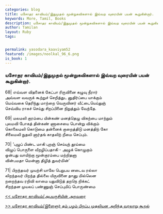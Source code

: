 ```yaml
---  
categories: blog  
title: யசோதர காவியம்/இதுமுதல் மூன்றுகவிகளால் இவ்வற வுரையின் பயன் கூறுகின்றார்.
keywords: More, Tamil, Books  
description: யசோதர காவியம்/இதுமுதல் மூன்றுகவிகளால் இவ்வற வுரையின் பயன் கூறுகின்றார்.
author: Tamilan  
layout: Ruby  
tags:     


permalink: yasodara_kaaviyam52  
featured: /images/noolkal_96_6.png  
is_book: 1
---  
```



### யசோதர காவியம்/இதுமுதல் மூன்றுகவிகளால் இவ்வற வுரையின் பயன் கூறுகின்றார்.

68| எவ்வள விதனைக் கேட்பா ரிருவினை கழுவு நீரார்  
அவ்வள வவருக் கூற்றுச் செறித்துட னுதிர்ப்பை யாக்கும்  
மெய்வகை தெரிந்து மாற்றை வெருவினர் வீட்டையெய்துஞ்  
செவ்விய ராகச் செய்து சிறப்பினை நிறுத்தும் வேந்தே.

69| மலமலி குரம்பை யின்கண் மனத்தெழு விகற்பை மாற்றும்  
புலமவி போகத் தின்கண் ணாசையை பொன்று விக்கும்  
கொலைமலி கொடுமை தன்னைக் குறைத்திடு மனத்திற் கோ  
சிலைமலி நுதலி னார்தங் காதலிற் றீமை செப்பும்.

70| ‘புழுப் பிண்ட மாகி புறஞ் செய்யுந் தூய்மை  
விழுப் பொருளை வீறழிப்பதாகி - அழுக் கொழுகும்  
ஒன்பது வாயிற்றா மூன்குரம்பை மற்றிதனா  
வின்பமதா மென்னா திழித் துவர்மின்‘

71| பிறந்தவர் முயற்சி யாலே பெறுபய னடைவ ரல்லா  
லிறந்தவர் பிறந்த தில்லை யிருவினை தானு மில்லென  
றறைந்தவ ரறிவி லாமை யதுவிடுத் தறநெ றிக்கட்  
சிறந்தன முயலப் பண்ணுஞ் செப்புமிப் பொருண்மை

[<< யசோதர காவியம்/அபயருசியின் அறவுரை](yasodara_kaaviyam51)  
  
[>> யசோதர காவியம்/இளைஞர் தம் பழம் பிறப்பு முதலியன அறிந்த வரலாறு கூறல்](yasodara_kaaviyam53)


